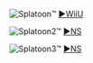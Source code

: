 <!--

<details>
<summary>layout: page
title: ""
permalink: https://jeuxsf.github.io/JSF/nintendo/splatoon/

</details>
  
#### hidden field with metadata

-->

![Splatoon™](https://www.mobygames.com/images/covers/l/323617-splatoon-wii-u-front-cover.jpg)
[►WiiU](https://ouo.io/mePClar)

![Splatoon2™](https://www.mobygames.com/images/covers/l/647366-splatoon-2-nintendo-switch-front-cover.jpg)
[►NS](https://ouo.io/8yxTkI)

![Splatoon3™](https://www.mobygames.com/images/covers/l/831775-splatoon-3-nintendo-switch-front-cover.jpg)
[►NS](https://ouo.io/SzpOS8)
